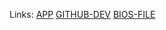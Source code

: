 Links: 
[APP](https://play.google.com/store/apps/details?id=xyz.aethersx2.android)
[GITHUB-DEV](https://github.com/Tahlreth)
[BIOS-FILE](https://github.com/AetherSX2/bios)
